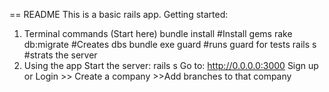 == README
This is a basic rails app.
Getting started:
1) Terminal commands (Start here)
bundle install
#Install gems
rake db:migrate
#Creates dbs
bundle exe guard
#runs guard for tests
rails s
#strats the server
2) Using the app
Start the server:
rails s
Go to:
http://0.0.0.0:3000
Sign up or Login >> Create a company >>Add branches to that company
